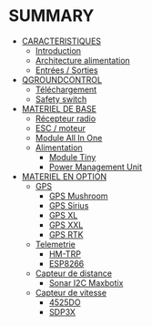 # SUMMARY

* [CARACTERISTIQUES](./)
  * [Introduction](introduction.md)
  * [Architecture alimentation](power-architecture.md)
  * [Entrées / Sorties](inputs-outputs.md)
* [QGROUNDCONTROL](qgroundcontrol-1.md)
  * [Téléchargement](qgroundcontrol/download.md)
  * [Safety switch](https://github.com/drotek/pixhawk-3-pro/tree/82da5abf7d355b0dd1d537659fcb8dfcf9255ba1/fr/qgroundcontrol/safety%20switch.md)
* [MATERIEL DE BASE](main-devices-1.md)
  * [Récepteur radio](main-devices/radio-receiver.md)
  * [ESC / moteur](main-devices/esc-motor.md)
  * [Module All In One](main-devices/all-in-one-module.md)
  * [Alimentation](main-devices/power-supply-1.md)
    * [Module Tiny](main-devices/power-supply/tiny-module.md)
    * [Power Management Unit](main-devices/power-supply/pmu.md)
* [MATERIEL EN OPTION]()
  * [GPS]()
    * [GPS Mushroom ]()
    * [GPS Sirius]()
    * [GPS XL]()
    * [GPS XXL ]()
    * [GPS RTK ]()
  * [Telemetrie]()
    * [HM-TRP]()
    * [ESP8266]()
  * [Capteur de distance]()
    * [Sonar I2C Maxbotix ]()
  * [Capteur de vitesse]()
    * [4525DO]()
    * [SDP3X]()

